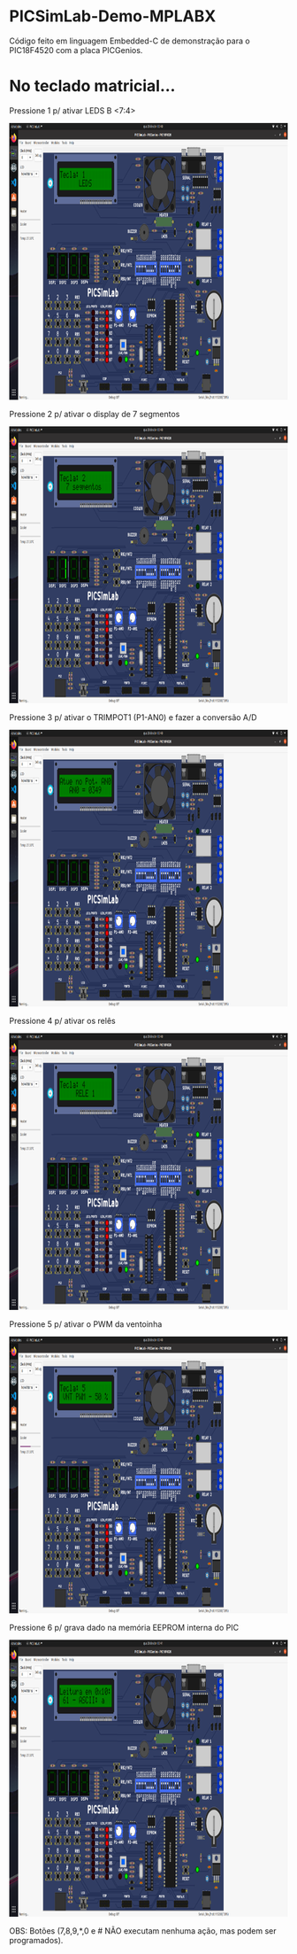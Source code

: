 # PICSimLab-Demo-MPLABX

Código feito em linguagem Embedded-C de demonstração para o PIC18F4520 com a placa PICGenios.

# No teclado matricial...

Pressione 1 p/ ativar LEDS B <7:4>

<img src="botao-1.png" width="700" height="500">

Pressione 2 p/ ativar o display de 7 segmentos

<img src="botao-2.png" width="700" height="500">

Pressione 3 p/ ativar o TRIMPOT1 (P1-AN0) e fazer a conversão A/D

<img src="botao-3.png" width="700" height="500">

Pressione 4 p/ ativar os relês

<img src="botao-4.png" width="700" height="500">

Pressione 5 p/ ativar o PWM da ventoinha

<img src="botao-5.png" width="700" height="500">

Pressione 6 p/ grava dado na memória EEPROM interna do PIC

<img src="botao-6.png" width="700" height="500">

OBS: Botões (7,8,9,*,0 e # NÃO executam nenhuma ação, mas podem ser programados).
